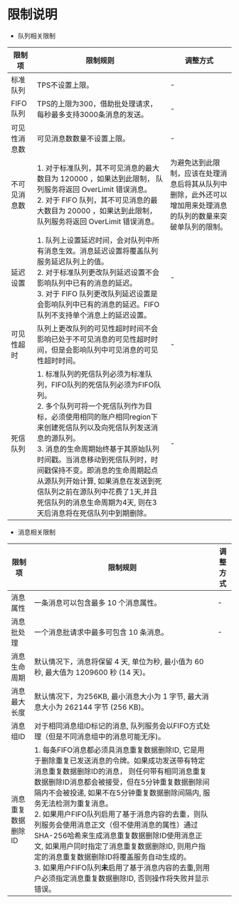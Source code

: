 # 限制说明
- 队列相关限制

| 限制项       | 限制规则                                                     | 调整方式                                                     |
| ------------ | ------------------------------------------------------------ | ------------------------------------------------------------ |
| 标准队列     | TPS不设置上限。                                              | -                                                            |
| FIFO队列     | TPS的上限为300，借助批处理请求，每秒最多支持3000条消息的发送。 | -                                                            |
| 可见性消息数 | 可见消息数数量不设置上限。| -                                                            |
| 不可见消息数 | 1. 对于标准队列，其不可见消息的最大数目为 120000 ，如果达到此限制， 队列服务将返回 OverLimit 错误消息。<br/>2. 对于 FIFO 队列，其不可见消息的最大数目为 20000 ，如果达到此限制， 队列服务将返回 OverLimit 错误消息。 | 为避免达到此限制，应该在处理消息后将其从队列中删除，此外还可以增加用来处理消息的队列的数量来突破单队列的限制。 |
| 延迟设置     | 1. 队列上设置延迟时间，会对队列中所有消息生效。消息延迟设置将覆盖队列服务延迟队列上的值。<br/>2. 对于标准队列更改队列延迟设置不会影响队列中已有的消息的延迟。<br/>3. 对于 FIFO 队列更改队列延迟设置是会影响队列中已有的消息的延迟。FIFO 队列不支持单个消息上的延迟设置。 | -                                                            |
| 可见性超时   | 队列上更改队列的可见性超时时间不会影响已处于不可见消息的可见性超时时间，但是会影响队列中可见消息的可见性超时时间。 | -                                                            |
| 死信队列     | 1. 标准队列的死信队列必须为标准队列，FIFO队列的死信队列必须为FIFO队列。<br/>2. 多个队列可将一个死信队列作为目标，必须使用相同的账户相同region下来创建死信队列以及向死信队列发送消息的源队列。<br/>3. 消息的生命周期始终基于其原始队列时间戳。当消息移动到死信队列时，时间戳保持不变。即消息的生命周期起点从源队列开始计算, 如果消息在发送到死信队列之前在源队列中花费了1天,并且死信队列的消息生命周期为4天, 则在3天后消息将在死信队列中到期删除。 | -                                                            |



- 消息相关限制

| 限制项             | 限制规则                                                     | 调整方式 |
| ------------------ | ------------------------------------------------------------ | -------- |
| 消息属性           | 一条消息可以包含最多 10 个消息属性。                         | -        |
| 消息批处理         | 一个消息批请求中最多可包含 10 条消息。                       | -        |
| 消息生命周期       | 默认情况下，消息将保留 4 天, 单位为秒, 最小值为 60 秒, 最大值为 1209600 秒 (14 天)。 |          |
| 消息最大长度       | 默认情况下，为256KB, 最小消息大小为 1 字节, 最大消息大小为 262144 字节 (256 KB)。 |          |
| 消息组ID           | 对于相同消息组ID标记的消息, 队列服务会以FIFO方式处理（但是不同消息组中的消息可能无序)。 |          |
| 消息重复数据删除ID | 1. 每条FIFO消息都必须具消息重复数据删除ID, 它是用于删除重复已发送消息的令牌。如果成功发送带有特定消息重复数据删除ID的消息， 则任何带有相同消息重复数据删除ID消息都会被接受，但在5分钟重复数据删除间隔内不会被投递, 如果不在5分钟重复数据删除间隔内, 服务无法检测为重复消息。<br/>2. 如果用户FIFO队列启用了基于消息内容的去重，则队列服务会使用消息正文（但不使用消息的属性）通过SHA-256哈希来生成消息重复数据删除ID使用消息正文, 如果用户同时指定了消息重复数据删除ID, 则用户指定的消息重复数据删除ID将覆盖服务自动生成的。<br/>3. 如果用户FIFO队列**未**启用了基于消息内容的去重,则用户必须指定消息重复数据删除ID, 否则操作将失败并显示错误。 |          |



